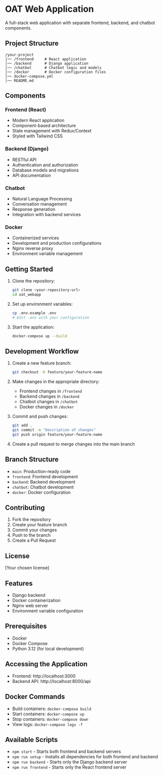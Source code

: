 # OAT Web Application

A full-stack web application with separate frontend, backend, and chatbot components.

## Project Structure

```
/your-project
│── /frontend     # React application
│── /backend      # Django application
│── /chatbot      # Chatbot logic and models
│── /docker       # Docker configuration files
│── docker-compose.yml
│── README.md
```

## Components

### Frontend (React)
- Modern React application
- Component-based architecture
- State management with Redux/Context
- Styled with Tailwind CSS

### Backend (Django)
- RESTful API
- Authentication and authorization
- Database models and migrations
- API documentation

### Chatbot
- Natural Language Processing
- Conversation management
- Response generation
- Integration with backend services

### Docker
- Containerized services
- Development and production configurations
- Nginx reverse proxy
- Environment variable management

## Getting Started

1. Clone the repository:
   ```bash
   git clone <your-repository-url>
   cd oat_webapp
   ```

2. Set up environment variables:
   ```bash
   cp .env.example .env
   # Edit .env with your configuration
   ```

3. Start the application:
   ```bash
   docker-compose up --build
   ```

## Development Workflow

1. Create a new feature branch:
   ```bash
   git checkout -b feature/your-feature-name
   ```

2. Make changes in the appropriate directory:
   - Frontend changes in `/frontend`
   - Backend changes in `/backend`
   - Chatbot changes in `/chatbot`
   - Docker changes in `/docker`

3. Commit and push changes:
   ```bash
   git add .
   git commit -m "Description of changes"
   git push origin feature/your-feature-name
   ```

4. Create a pull request to merge changes into the main branch

## Branch Structure

- `main`: Production-ready code
- `frontend`: Frontend development
- `backend`: Backend development
- `chatbot`: Chatbot development
- `docker`: Docker configuration

## Contributing

1. Fork the repository
2. Create your feature branch
3. Commit your changes
4. Push to the branch
5. Create a Pull Request

## License

[Your chosen license]

## Features

- Django backend
- Docker containerization
- Nginx web server
- Environment variable configuration

## Prerequisites

- Docker
- Docker Compose
- Python 3.12 (for local development)

## Accessing the Application

- Frontend: http://localhost:3000
- Backend API: http://localhost:8000/api

## Docker Commands

- Build containers: `docker-compose build`
- Start containers: `docker-compose up`
- Stop containers: `docker-compose down`
- View logs: `docker-compose logs -f`

## Available Scripts

- `npm start` - Starts both frontend and backend servers
- `npm run setup` - Installs all dependencies for both frontend and backend
- `npm run backend` - Starts only the Django backend server
- `npm run frontend` - Starts only the React frontend server
